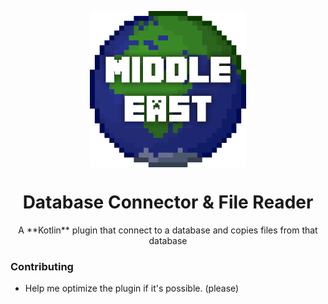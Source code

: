 <a href="https://buildtheearth.net/teams/me/"><img style="width: 250px; display: block; margin-left: auto; margin-right: auto;" src="./.github/assets/bteme.png" title="BTE Middle East Logo"></a>
<div style="text-align: center;">
<h1>Database Connector & File Reader</h1>
<p>A **Kotlin** plugin that connect to a database and copies files from that database</p>
</div>

### Contributing
- Help me optimize the plugin if it's possible. (please)
